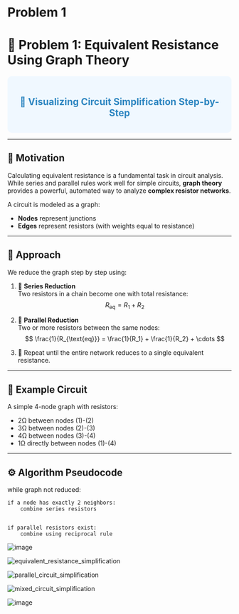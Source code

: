 # Problem 1

# 🔌 Problem 1: Equivalent Resistance Using Graph Theory

<div style="background-color: #f0f8ff; padding: 15px; border-radius: 10px;">
<h2 style="color: #2E86C1; text-align: center;">📐 Visualizing Circuit Simplification Step-by-Step</h2>
</div>

---

## 🎯 Motivation

Calculating equivalent resistance is a fundamental task in circuit analysis. While series and parallel rules work well for simple circuits, **graph theory** provides a powerful, automated way to analyze **complex resistor networks**.

A circuit is modeled as a graph:
- **Nodes** represent junctions
- **Edges** represent resistors (with weights equal to resistance)

---

## 🧠 Approach

We reduce the graph step by step using:

1. 🔗 **Series Reduction**  
   Two resistors in a chain become one with total resistance:  
   $$ R_{\text{eq}} = R_1 + R_2 $$

2. 🔁 **Parallel Reduction**  
   Two or more resistors between the same nodes:  
   $$ \frac{1}{R_{\text{eq}}} = \frac{1}{R_1} + \frac{1}{R_2} + \cdots $$

3. 🔄 Repeat until the entire network reduces to a single equivalent resistance.

---

## 🧮 Example Circuit

A simple 4-node graph with resistors:

- 2Ω between nodes (1)-(2)  
- 3Ω between nodes (2)-(3)  
- 4Ω between nodes (3)-(4)  
- 1Ω directly between nodes (1)-(4)

---

## ⚙️ Algorithm Pseudocode


while graph not reduced:

    if a node has exactly 2 neighbors:
        combine series resistors

        
    if parallel resistors exist:
        combine using reciprocal rule



![image](https://github.com/user-attachments/assets/8c04aa86-c735-4fb9-9845-98e4b956ff21)














![equivalent_resistance_simplification](https://github.com/user-attachments/assets/05640a37-df71-4f8e-9bd9-688e4d0ed97e)












![parallel_circuit_simplification](https://github.com/user-attachments/assets/86f3f4f3-d5ac-4d65-bd10-38c948b57ba3)










![mixed_circuit_simplification](https://github.com/user-attachments/assets/501c110c-8e7d-45bc-bc26-1442481637df)







![image](https://github.com/user-attachments/assets/20dabc35-c0e5-4476-aa87-8f6a8416444b)











